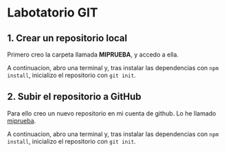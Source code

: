 # Labotatorio GIT

## 1. Crear un repositorio local 
Primero creo la carpeta llamada **MIPRUEBA**, y accedo a ella.

A continuacion, abro una terminal y, tras instalar las dependencias con `npm install`, inicializo el repositorio con `git init`.

## 2. Subir el repositorio a GitHub 
Para ello creo un nuevo repositorio en mi cuenta de github. Lo he llamado [miprueba](https://github.com/josecuevas15/miprueba).

A continuacion, abro una terminal y, tras instalar las dependencias con `npm install`, inicializo el repositorio con `git init`.